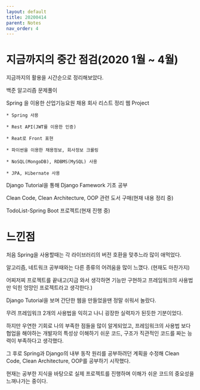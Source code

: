 ```yaml
---
layout: default
title: 20200414
parent: Notes
nav_order: 4
---
```


# 지금까지의 중간 점검(2020 1월 ~ 4월)

지금까지의 활용을 시간순으로 정리해보았다.

백준 알고리즘 문제풀이

Spring 을 이용한 산업기능요원 채용 회사 리스트 정리 웹 Project

    * Spring 사용

    * Rest API(JWT를 이용한 인증)

    * Reat로 Front 표현

    * 파이썬을 이용한 채용정보, 회사정보 크롤링

    * NoSQL(MongoDB), RDBMS(MySQL) 사용

    * JPA, Hibernate 사용

Django Tutorial을 통해 Django Famework 기초 공부

Clean Code, Clean Architecture, OOP 관련 도서 구매(현재 내용 정리 중)

TodoList-Spring Boot 프로젝트(현재 진행 중)

# 느낀점

처음 Spring을 사용할때는 각 라이브러리의 버전 호환을 맞추느라 많이 애먹었다.

알고리즘, 네트워크 공부때와는 다른 종류의 어려움을 많이 느꼈다. (현재도 마찬가지)

어찌저찌 프로젝트를 끝내고(지금 와서 생각하면 기능만 구현하고 프레임워크의 사용법만 익힌 엉망인 프로젝트라고 생각한다.)

Django Tutorial을 보며 간단한 웹을 만들었을땐 정말 쉬워서 놀랐다.

무려 프레임워크 2개의 사용법을 익히고 나니 굉장한 실력자가 된듯한 기분이었다.

하지만 우연한 기회로 나의 부족한 점들을 많이 알게되었고, 프레임워크의 사용법 보다 협업을 해야하는 개발자의 특성상 이해하기 쉬운 코드, 구조가 직관적인 코드를 짜는 능력이 부족하다고 생각했다.

그 후로 Spring과 Django의 내부 동작 원리를 공부하려던 계획을 수정해 Clean Code, Clean Architecture, OOP를 공부하기 시작했다.

현재는 공부한 지식을 바탕으로 실제 프로젝트를 진행하며 이해가 쉬운 코드의 중요성을 느껴나가는 중이다.